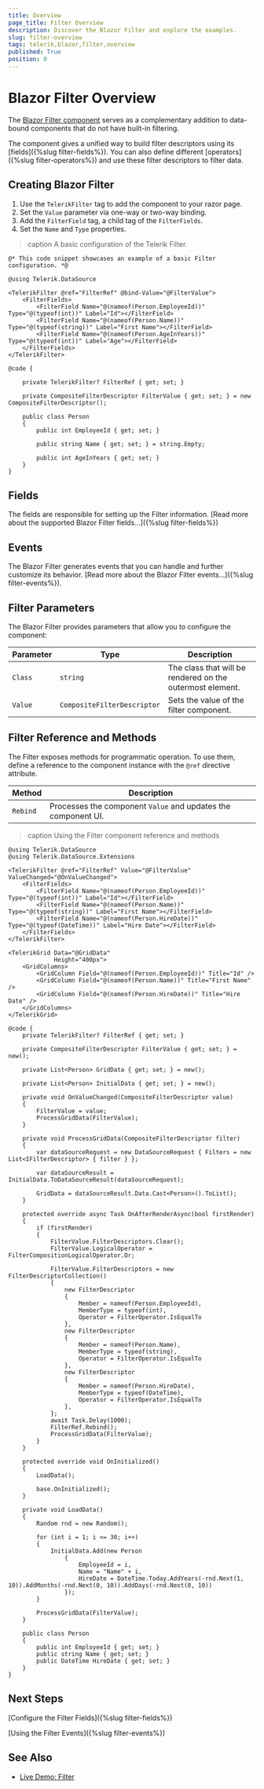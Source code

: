 ```yaml
---
title: Overview
page_title: Filter Overview
description: Discover the Blazor Filter and explore the examples.
slug: filter-overview
tags: telerik,blazor,filter,overview
published: True
position: 0
---
```


# Blazor Filter Overview
The <a href="https://www.telerik.com/blazor-ui/filter" target="_blank">Blazor Filter component</a> serves as a complementary addition to data-bound components that do not have built-in filtering.

The component gives a unified way to build filter descriptors using its [fields]({%slug filter-fields%}). You can also define different [operators]({%slug filter-operators%}) and use these filter descriptors to filter data.

## Creating Blazor Filter
1. Use the `TelerikFilter` tag to add the component to your razor page.
2. Set the `Value` parameter via one-way or two-way binding.
3. Add the `FilterField` tag, a child tag of the `FilterFields`.
4. Set the `Name` and `Type` properties.

>caption A basic configuration of the Telerik Filter.

````CSHTML
@* This code snippet showcases an example of a basic Filter configuration. *@

@using Telerik.DataSource

<TelerikFilter @ref="FilterRef" @bind-Value="@FilterValue">
    <FilterFields>
        <FilterField Name="@(nameof(Person.EmployeeId))" Type="@(typeof(int))" Label="Id"></FilterField>
        <FilterField Name="@(nameof(Person.Name))" Type="@(typeof(string))" Label="First Name"></FilterField>
        <FilterField Name="@(nameof(Person.AgeInYears))" Type="@(typeof(int))" Label="Age"></FilterField>
    </FilterFields>
</TelerikFilter>

@code {

    private TelerikFilter? FilterRef { get; set; }

    private CompositeFilterDescriptor FilterValue { get; set; } = new CompositeFilterDescriptor();

    public class Person
    {
        public int EmployeeId { get; set; }

        public string Name { get; set; } = string.Empty;

        public int AgeInYears { get; set; }
    }
}
````

## Fields
The fields are responsible for setting up the Filter information. [Read more about the supported Blazor Filter fields...]({%slug filter-fields%})

## Events
The Blazor Filter generates events that you can handle and further customize its behavior. [Read more about the Blazor Filter events...]({%slug filter-events%}).

## Filter Parameters
The Blazor Filter provides parameters that allow you to configure the component:

| Parameter | Type | Description |
| ----------- | ----------- | ----------- |
| `Class` | `string` | The class that will be rendered on the outermost element. |
| `Value` | `CompositeFilterDescriptor` | Sets the value of the filter component. |

## Filter Reference and Methods

The Filter exposes methods for programmatic operation. To use them, define a reference to the component instance with the `@ref` directive attribute.

| Method | Description |
| --- | --- |
| `Rebind` | Processes the component `Value` and updates the component UI. |

>caption Using the Filter component reference and methods

````CSHTML
@using Telerik.DataSource
@using Telerik.DataSource.Extensions

<TelerikFilter @ref="FilterRef" Value="@FilterValue" ValueChanged="@OnValueChanged">
    <FilterFields>
        <FilterField Name="@(nameof(Person.EmployeeId))" Type="@(typeof(int))" Label="Id"></FilterField>
        <FilterField Name="@(nameof(Person.Name))" Type="@(typeof(string))" Label="First Name"></FilterField>
        <FilterField Name="@(nameof(Person.HireDate))" Type="@(typeof(DateTime))" Label="Hire Date"></FilterField>
    </FilterFields>
</TelerikFilter>

<TelerikGrid Data="@GridData"
             Height="400px">
    <GridColumns>
        <GridColumn Field="@(nameof(Person.EmployeeId))" Title="Id" />
        <GridColumn Field="@(nameof(Person.Name))" Title="First Name" />
        <GridColumn Field="@(nameof(Person.HireDate))" Title="Hire Date" />
    </GridColumns>
</TelerikGrid>

@code {
    private TelerikFilter? FilterRef { get; set; }

    private CompositeFilterDescriptor FilterValue { get; set; } = new();

    private List<Person> GridData { get; set; } = new();

    private List<Person> InitialData { get; set; } = new();

    private void OnValueChanged(CompositeFilterDescriptor value)
    {
        FilterValue = value;
        ProcessGridData(FilterValue);
    }

    private void ProcessGridData(CompositeFilterDescriptor filter)
    {
        var dataSourceRequest = new DataSourceRequest { Filters = new List<IFilterDescriptor> { filter } };

        var dataSourceResult = InitialData.ToDataSourceResult(dataSourceRequest);

        GridData = dataSourceResult.Data.Cast<Person>().ToList();
    }

    protected override async Task OnAfterRenderAsync(bool firstRender)
    {
        if (firstRender)
        {
            FilterValue.FilterDescriptors.Clear();
            FilterValue.LogicalOperator = FilterCompositionLogicalOperator.Or;

            FilterValue.FilterDescriptors = new FilterDescriptorCollection() 
            {
                new FilterDescriptor
                {
                    Member = nameof(Person.EmployeeId),
                    MemberType = typeof(int),
                    Operator = FilterOperator.IsEqualTo
                },
                new FilterDescriptor
                {
                    Member = nameof(Person.Name),
                    MemberType = typeof(string),
                    Operator = FilterOperator.IsEqualTo
                },
                new FilterDescriptor
                {
                    Member = nameof(Person.HireDate),
                    MemberType = typeof(DateTime),
                    Operator = FilterOperator.IsEqualTo
                },
            };
            await Task.Delay(1000);
            FilterRef.Rebind();
            ProcessGridData(FilterValue);
        }
    }

    protected override void OnInitialized()
    {
        LoadData();

        base.OnInitialized();
    }

    private void LoadData()
    {
        Random rnd = new Random();

        for (int i = 1; i <= 30; i++)
        {
            InitialData.Add(new Person
                {
                    EmployeeId = i,
                    Name = "Name" + i,
                    HireDate = DateTime.Today.AddYears(-rnd.Next(1, 10)).AddMonths(-rnd.Next(0, 10)).AddDays(-rnd.Next(0, 10))
                });
        }

        ProcessGridData(FilterValue);
    }

    public class Person
    {
        public int EmployeeId { get; set; }
        public string Name { get; set; } 
        public DateTime HireDate { get; set; }
    }
}
````


## Next Steps
[Configure the Filter Fields]({%slug filter-fields%})

[Using the Filter Events]({%slug filter-events%})

## See Also

  * [Live Demo: Filter](https://demos.telerik.com/blazor-ui/filter/overview)

